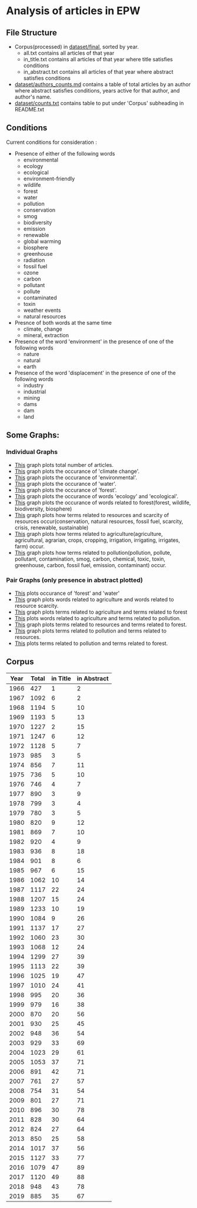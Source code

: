 # Analysis of articles in EPW

## File Structure
- Corpus(processed) in [dataset/final](dataset/final), sorted by year.
	- all.txt contains all articles of that year
	- in_title.txt contains all articles of that year where title satisfies conditions
	- in_abstract.txt contains all articles of that year where abstract satisfies conditions
- [dataset/authors_counts.md](dataset/author_counts.md) contains a table of total articles by an author where abstract satisfies conditions, years active for that author, and author's name.
- [dataset/counts.txt](dataset/counts.txt) contains table to put under 'Corpus' subheading in README.txt

## Conditions

Current conditions for consideration :
- Presence of either of the following words
	+ environmental
	+ ecology
	+ ecological
	+ environment-friendly
	+ wildlife
	+ forest
	+ water
	+ pollution
	+ conservation
	+ smog
	+ biodiversity
	+ emission
	+ renewable
	+ global warming 
	+ biosphere
	+ greenhouse
	+ radiation
	+ fossil fuel
	+ ozone
	+ carbon
	+ pollutant
	+ pollute
	+ contaminated
	+ toxin
	+ weather events
	+ natural resources
- Presnce of both words at the same time
	+ climate, change
	+ mineral, extraction
- Presence of the word 'environment' in the presence of one of the following words
	+ nature
	+ natural
	+ earth
- Presence of the word 'displacement' in the presence of one of the following words
	+ industry
	+ industrial
	+ mining
	+ dams
	+ dam
	+ land

## Some Graphs:

### Individual Graphs
- [This](graphs/all.png) graph plots total number of articles.
- [This](graphs/climate%20change.png) graph plots the occurance of 'climate change'.
- [This](graphs/environmental.png) graph plots the occurance of 'environmental'.
- [This](graphs/water.png) graph plots the occurance of 'water'.
- [This](graphs/forest.png) graph plots the occurance of 'forest'.
- [This](graphs/ecology-ecological.png) graph plots the occurance of words 'ecology' and 'ecological'.
- [This](graphs/forest-wildlife-biodiversity-biosphere.png) graph plots the occurance of words related to forest(forest, wildlife, biodiversity, biosphere)
- [This](graphs/conservation-natural%20resources-fossil%20fuel-scarcity-crisis-renewable-sustainable.png) graph plots how terms related to resources and scarcity of resources occur(conservation, natural resources, fossil fuel, scarcity, crisis, renewable, sustainable)
- [This](graphs/agriculture-agricultural-agrarian-crops-irrigat-farm-cropping.png) graph plots how terms related to agriculture(agriculture, agricultural, agrarian, crops, cropping, irrigation, irrigating, irrigates, farm) occur.
- [This](graphs/pollution-pollute-pollutant-contamination-smog-carbon-chemical-toxic-toxin-greenhouse-carbon-fossil%20fuel-emission-contaminant.png) graph plots how terms related to pollution(pollution, pollute, pollutant, contamination, smog, carbon, chemical, toxic, toxin, greenhouse, carbon, fossil fuel, emission, contaminant) occur.

### Pair Graphs (only presence in abstract plotted)
- [This](graphs/forest&&water.png) plots occurance of 'forest' and 'water'
- [This](graphs/agriculture-agricultural-agrarian-crops-irrigat-farm-cropping&&conservation-natural%20resources-fossil%20fuel-scarcity-crisis-renewable-sustainable.png) graph plots words related to agriculture and words related to resource scarcity.
- [This](graphs/agriculture-agricultural-agrarian-crops-irrigat-farm-cropping&&forest-wildlife-biodiversity-biosphere.png) graph plots terms related to agriculture and terms related to forest
- [This](graphs/agriculture-agricultural-agrarian-crops-irrigat-farm-cropping&&pollution-pollute-pollutant-contamination-smog-carbon-chemical-toxic-toxin-greenhouse-carbon-fossil%20fuel-emission-contaminant.png) plots words related to agriculture and terms related to pollution.
- [This](graphs/conservation-natural%20resources-fossil%20fuel-scarcity-crisis-renewable-sustainable&&forest-wildlife-biodiversity-biosphere.png) graph plots terms related to resources and terms related to forest.
- [This](graphs/pollution-pollute-pollutant-contamination-smog-carbon-chemical-toxic-toxin-greenhouse-carbon-fossil%20fuel-emission-contaminant&&conservation-natural%20resources-fossil%20fuel-scarcity-crisis-renewable-sustainable.png) graph plots terms related to pollution and terms related to resources.
- [This](graphs/pollution-pollute-pollutant-contamination-smog-carbon-chemical-toxic-toxin-greenhouse-carbon-fossil%20fuel-emission-contaminant&&forest-wildlife-biodiversity-biosphere.png) plots terms related to pollution and terms related to forest.


## Corpus

| Year  | Total | in Title | in Abstract | 
| ----- | ----- | -------- | ----------- |
| 1966 | 427 | 1 | 2 |
| 1967 | 1092 | 6 | 2 |
| 1968 | 1194 | 5 | 10 |
| 1969 | 1193 | 5 | 13 |
| 1970 | 1227 | 2 | 15 |
| 1971 | 1247 | 6 | 12 |
| 1972 | 1128 | 5 | 7 |
| 1973 | 985 | 3 | 5 |
| 1974 | 856 | 7 | 11 |
| 1975 | 736 | 5 | 10 |
| 1976 | 746 | 4 | 7 |
| 1977 | 890 | 3 | 9 |
| 1978 | 799 | 3 | 4 |
| 1979 | 780 | 3 | 5 |
| 1980 | 820 | 9 | 12 |
| 1981 | 869 | 7 | 10 |
| 1982 | 920 | 4 | 9 |
| 1983 | 936 | 8 | 18 |
| 1984 | 901 | 8 | 6 |
| 1985 | 967 | 6 | 15 |
| 1986 | 1062 | 10 | 14 |
| 1987 | 1117 | 22 | 24 |
| 1988 | 1207 | 15 | 24 |
| 1989 | 1233 | 10 | 19 |
| 1990 | 1084 | 9 | 26 |
| 1991 | 1137 | 17 | 27 |
| 1992 | 1060 | 23 | 30 |
| 1993 | 1068 | 12 | 24 |
| 1994 | 1299 | 27 | 39 |
| 1995 | 1113 | 22 | 39 |
| 1996 | 1025 | 19 | 47 |
| 1997 | 1010 | 24 | 41 |
| 1998 | 995 | 20 | 36 |
| 1999 | 979 | 16 | 38 |
| 2000 | 870 | 20 | 56 |
| 2001 | 930 | 25 | 45 |
| 2002 | 948 | 36 | 54 |
| 2003 | 929 | 33 | 69 |
| 2004 | 1023 | 29 | 61 |
| 2005 | 1053 | 37 | 71 |
| 2006 | 891 | 42 | 71 |
| 2007 | 761 | 27 | 57 |
| 2008 | 754 | 31 | 54 |
| 2009 | 801 | 27 | 71 |
| 2010 | 896 | 30 | 78 |
| 2011 | 828 | 30 | 64 |
| 2012 | 824 | 27 | 64 |
| 2013 | 850 | 25 | 58 |
| 2014 | 1017 | 37 | 56 |
| 2015 | 1127 | 33 | 77 |
| 2016 | 1079 | 47 | 89 |
| 2017 | 1120 | 49 | 88 |
| 2018 | 948 | 43 | 78 |
| 2019 | 885 | 35 | 67 |

